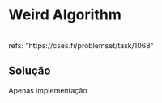 # Weird Algorithm

<br>
refs: "https://cses.fi/problemset/task/1068"


<br>

## Solução
Apenas implementação
